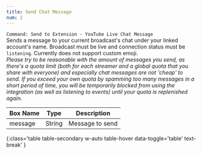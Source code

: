 ```yaml
---
title: Send Chat Message
num: 2
---
```


`Command: Send to Extension - YouTube Live Chat Message`\
Sends a message to your current broadcast's chat under your linked account's name. Broadcast must be live and connection status must be `listening`. Currently does not support custom emoji.\
*Please try to be reasonable with the amount of messages you send, as there's a quota limit (both for each streamer and a global quota that you share with everyone) and especially chat messages are not 'cheap' to send. If you exceed your own quota by spamming too many messages in a short period of time, you will be temporarily blocked from using the integration (as well as listening to events) until your quota is replenished again.*


| Box Name | Type | Description | 
|-------|--------|--------
|message|String|Message to send|
{:class='table table-secondary w-auto table-hover data-toggle='table' text-break' }






